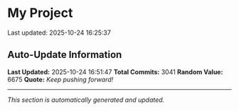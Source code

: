 # My Project


Last updated: 2025-10-24 16:25:37








































































































































































































































































































































































































































































































































































































































































































































































































































































































































































































































































































































































































































































































































































































































































































































































































































































































































































































































































































































































































































































































































































































































































































































































































































































































































































































































































































































































































































































































































































































































































































































































































































































































































































































































































































































































## Auto-Update Information

**Last Updated:** 2025-10-24 16:51:47
**Total Commits:** 3041
**Random Value:** 6675
**Quote:** _Keep pushing forward!_

---
_This section is automatically generated and updated._